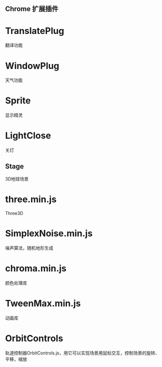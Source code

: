 ## Chrome 扩展插件
# TranslatePlug
翻译功能
# WindowPlug
天气功能
# Sprite
显示精灵
# LightClose
关灯

## Stage
3D地球场景
# three.min.js
Three3D
# SimplexNoise.min.js
噪声算法，随机地形生成
# chroma.min.js
颜色处理库
# TweenMax.min.js
动画库
# OrbitControls
轨道控制器OrbitControls.js，用它可以实现场景用鼠标交互，控制场景的旋转、平移，缩放